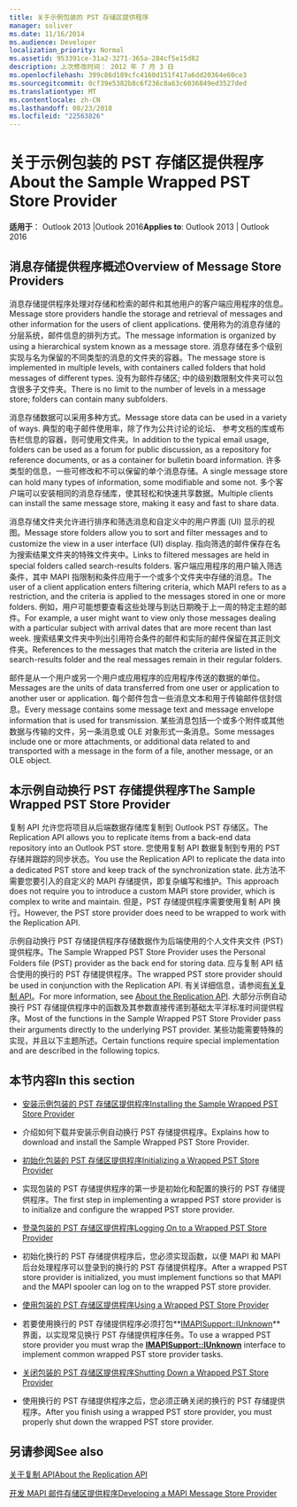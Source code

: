 ```yaml
---
title: 关于示例包装的 PST 存储区提供程序
manager: soliver
ms.date: 11/16/2014
ms.audience: Developer
localization_priority: Normal
ms.assetid: 953391ce-31a2-3271-365a-284cf5e15d82
description: 上次修改时间： 2012 年 7 月 3 日
ms.openlocfilehash: 399c86d189cfc4160d151f417a6dd20364e60ce3
ms.sourcegitcommit: 0cf39e5382b8c6f236c8a63c6036849ed3527ded
ms.translationtype: MT
ms.contentlocale: zh-CN
ms.lasthandoff: 08/23/2018
ms.locfileid: "22563826"
---
```

# <a name="about-the-sample-wrapped-pst-store-provider"></a><span data-ttu-id="abdf2-103">关于示例包装的 PST 存储区提供程序</span><span class="sxs-lookup"><span data-stu-id="abdf2-103">About the Sample Wrapped PST Store Provider</span></span>

 
  
<span data-ttu-id="abdf2-104">**适用于**： Outlook 2013 |Outlook 2016</span><span class="sxs-lookup"><span data-stu-id="abdf2-104">**Applies to**: Outlook 2013 | Outlook 2016</span></span> 
  
## <a name="overview-of-message-store-providers"></a><span data-ttu-id="abdf2-105">消息存储提供程序概述</span><span class="sxs-lookup"><span data-stu-id="abdf2-105">Overview of Message Store Providers</span></span>

<span data-ttu-id="abdf2-106">消息存储提供程序处理对存储和检索的邮件和其他用户的客户端应用程序的信息。</span><span class="sxs-lookup"><span data-stu-id="abdf2-106">Message store providers handle the storage and retrieval of messages and other information for the users of client applications.</span></span> <span data-ttu-id="abdf2-107">使用称为的消息存储的分层系统，邮件信息的排列方式。</span><span class="sxs-lookup"><span data-stu-id="abdf2-107">The message information is organized by using a hierarchical system known as a message store.</span></span> <span data-ttu-id="abdf2-108">消息存储在多个级别实现与名为保留的不同类型的消息的文件夹的容器。</span><span class="sxs-lookup"><span data-stu-id="abdf2-108">The message store is implemented in multiple levels, with containers called folders that hold messages of different types.</span></span> <span data-ttu-id="abdf2-109">没有为邮件存储区; 中的级别数限制文件夹可以包含很多子文件夹。</span><span class="sxs-lookup"><span data-stu-id="abdf2-109">There is no limit to the number of levels in a message store; folders can contain many subfolders.</span></span>
  
<span data-ttu-id="abdf2-110">消息存储数据可以采用多种方式。</span><span class="sxs-lookup"><span data-stu-id="abdf2-110">Message store data can be used in a variety of ways.</span></span> <span data-ttu-id="abdf2-111">典型的电子邮件使用率，除了作为公共讨论的论坛、 参考文档的库或布告栏信息的容器，则可使用文件夹。</span><span class="sxs-lookup"><span data-stu-id="abdf2-111">In addition to the typical email usage, folders can be used as a forum for public discussion, as a repository for reference documents, or as a container for bulletin board information.</span></span> <span data-ttu-id="abdf2-112">许多类型的信息，一些可修改和不可以保留的单个消息存储。</span><span class="sxs-lookup"><span data-stu-id="abdf2-112">A single message store can hold many types of information, some modifiable and some not.</span></span> <span data-ttu-id="abdf2-113">多个客户端可以安装相同的消息存储库，使其轻松和快速共享数据。</span><span class="sxs-lookup"><span data-stu-id="abdf2-113">Multiple clients can install the same message store, making it easy and fast to share data.</span></span>
  
<span data-ttu-id="abdf2-114">消息存储文件夹允许进行排序和筛选消息和自定义中的用户界面 (UI) 显示的视图。</span><span class="sxs-lookup"><span data-stu-id="abdf2-114">Message store folders allow you to sort and filter messages and to customize the view in a user interface (UI) display.</span></span> <span data-ttu-id="abdf2-115">指向筛选的邮件保存在名为搜索结果文件夹的特殊文件夹中。</span><span class="sxs-lookup"><span data-stu-id="abdf2-115">Links to filtered messages are held in special folders called search-results folders.</span></span> <span data-ttu-id="abdf2-116">客户端应用程序的用户输入筛选条件，其中 MAPI 指限制和条件应用于一个或多个文件夹中存储的消息。</span><span class="sxs-lookup"><span data-stu-id="abdf2-116">The user of a client application enters filtering criteria, which MAPI refers to as a restriction, and the criteria is applied to the messages stored in one or more folders.</span></span> <span data-ttu-id="abdf2-117">例如，用户可能想要查看这些处理与到达日期晚于上一周的特定主题的邮件。</span><span class="sxs-lookup"><span data-stu-id="abdf2-117">For example, a user might want to view only those messages dealing with a particular subject with arrival dates that are more recent than last week.</span></span> <span data-ttu-id="abdf2-118">搜索结果文件夹中列出引用符合条件的邮件和实际的邮件保留在其正则文件夹。</span><span class="sxs-lookup"><span data-stu-id="abdf2-118">References to the messages that match the criteria are listed in the search-results folder and the real messages remain in their regular folders.</span></span>
  
<span data-ttu-id="abdf2-119">邮件是从一个用户或另一个用户或应用程序的应用程序传送的数据的单位。</span><span class="sxs-lookup"><span data-stu-id="abdf2-119">Messages are the units of data transferred from one user or application to another user or application.</span></span> <span data-ttu-id="abdf2-120">每个邮件包含一些消息文本和用于传输邮件信封信息。</span><span class="sxs-lookup"><span data-stu-id="abdf2-120">Every message contains some message text and message envelope information that is used for transmission.</span></span> <span data-ttu-id="abdf2-121">某些消息包括一个或多个附件或其他数据与传输的文件，另一条消息或 OLE 对象形式一条消息。</span><span class="sxs-lookup"><span data-stu-id="abdf2-121">Some messages include one or more attachments, or additional data related to and transported with a message in the form of a file, another message, or an OLE object.</span></span>
  
## <a name="the-sample-wrapped-pst-store-provider"></a><span data-ttu-id="abdf2-122">本示例自动换行 PST 存储提供程序</span><span class="sxs-lookup"><span data-stu-id="abdf2-122">The Sample Wrapped PST Store Provider</span></span>

<span data-ttu-id="abdf2-123">复制 API 允许您将项目从后端数据存储库复制到 Outlook PST 存储区。</span><span class="sxs-lookup"><span data-stu-id="abdf2-123">The Replication API allows you to replicate items from a back-end data repository into an Outlook PST store.</span></span> <span data-ttu-id="abdf2-124">您使用复制 API 数据复制到专用的 PST 存储并跟踪的同步状态。</span><span class="sxs-lookup"><span data-stu-id="abdf2-124">You use the Replication API to replicate the data into a dedicated PST store and keep track of the synchronization state.</span></span> <span data-ttu-id="abdf2-125">此方法不需要您要引入的自定义的 MAPI 存储提供，即复杂编写和维护。</span><span class="sxs-lookup"><span data-stu-id="abdf2-125">This approach does not require you to introduce a custom MAPI store provider, which is complex to write and maintain.</span></span> <span data-ttu-id="abdf2-126">但是，PST 存储提供程序需要使用复制 API 换行。</span><span class="sxs-lookup"><span data-stu-id="abdf2-126">However, the PST store provider does need to be wrapped to work with the Replication API.</span></span>
  
<span data-ttu-id="abdf2-127">示例自动换行 PST 存储提供程序存储数据作为后端使用的个人文件夹文件 (PST) 提供程序。</span><span class="sxs-lookup"><span data-stu-id="abdf2-127">The Sample Wrapped PST Store Provider uses the Personal Folders file (PST) provider as the back end for storing data.</span></span> <span data-ttu-id="abdf2-128">应与复制 API 结合使用的换行的 PST 存储提供程序。</span><span class="sxs-lookup"><span data-stu-id="abdf2-128">The wrapped PST store provider should be used in conjunction with the Replication API.</span></span> <span data-ttu-id="abdf2-129">有关详细信息，请参阅[有关复制 API](about-the-replication-api.md)。</span><span class="sxs-lookup"><span data-stu-id="abdf2-129">For more information, see [About the Replication API](about-the-replication-api.md).</span></span> <span data-ttu-id="abdf2-130">大部分示例自动换行 PST 存储提供程序中的函数及其参数直接传递到基础太平洋标准时间提供程序。</span><span class="sxs-lookup"><span data-stu-id="abdf2-130">Most of the functions in the Sample Wrapped PST Store Provider pass their arguments directly to the underlying PST provider.</span></span> <span data-ttu-id="abdf2-131">某些功能需要特殊的实现，并且以下主题所述。</span><span class="sxs-lookup"><span data-stu-id="abdf2-131">Certain functions require special implementation and are described in the following topics.</span></span>
  
## <a name="in-this-section"></a><span data-ttu-id="abdf2-132">本节内容</span><span class="sxs-lookup"><span data-stu-id="abdf2-132">In this section</span></span>

- [<span data-ttu-id="abdf2-133">安装示例包装的 PST 存储区提供程序</span><span class="sxs-lookup"><span data-stu-id="abdf2-133">Installing the Sample Wrapped PST Store Provider</span></span>](installing-the-sample-wrapped-pst-store-provider.md)
    
- <span data-ttu-id="abdf2-134">介绍如何下载并安装示例自动换行 PST 存储提供程序。</span><span class="sxs-lookup"><span data-stu-id="abdf2-134">Explains how to download and install the Sample Wrapped PST Store Provider.</span></span>
    
- [<span data-ttu-id="abdf2-135">初始化包装的 PST 存储区提供程序</span><span class="sxs-lookup"><span data-stu-id="abdf2-135">Initializing a Wrapped PST Store Provider</span></span>](initializing-a-wrapped-pst-store-provider.md)
    
- <span data-ttu-id="abdf2-136">实现包装的 PST 存储提供程序的第一步是初始化和配置的换行的 PST 存储提供程序。</span><span class="sxs-lookup"><span data-stu-id="abdf2-136">The first step in implementing a wrapped PST store provider is to initialize and configure the wrapped PST store provider.</span></span>
    
- [<span data-ttu-id="abdf2-137">登录包装的 PST 存储区提供程序</span><span class="sxs-lookup"><span data-stu-id="abdf2-137">Logging On to a Wrapped PST Store Provider</span></span>](logging-on-to-a-wrapped-pst-store-provider.md)
    
- <span data-ttu-id="abdf2-138">初始化换行的 PST 存储提供程序后，您必须实现函数，以便 MAPI 和 MAPI 后台处理程序可以登录到的换行的 PST 存储提供程序。</span><span class="sxs-lookup"><span data-stu-id="abdf2-138">After a wrapped PST store provider is initialized, you must implement functions so that MAPI and the MAPI spooler can log on to the wrapped PST store provider.</span></span>
    
- [<span data-ttu-id="abdf2-139">使用包装的 PST 存储区提供程序</span><span class="sxs-lookup"><span data-stu-id="abdf2-139">Using a Wrapped PST Store Provider</span></span>](using-a-wrapped-pst-store-provider.md)
    
- <span data-ttu-id="abdf2-140">若要使用换行的 PST 存储提供程序必须打包**[IMAPISupport::IUnknown](imapisupportiunknown.md)** 界面，以实现常见换行 PST 存储提供程序任务。</span><span class="sxs-lookup"><span data-stu-id="abdf2-140">To use a wrapped PST store provider you must wrap the **[IMAPISupport::IUnknown](imapisupportiunknown.md)** interface to implement common wrapped PST store provider tasks.</span></span> 
    
- [<span data-ttu-id="abdf2-141">关闭包装的 PST 存储区提供程序</span><span class="sxs-lookup"><span data-stu-id="abdf2-141">Shutting Down a Wrapped PST Store Provider</span></span>](shutting-down-a-wrapped-pst-store-provider.md)
    
- <span data-ttu-id="abdf2-142">使用换行的 PST 存储提供程序之后，您必须正确关闭的换行的 PST 存储提供程序。</span><span class="sxs-lookup"><span data-stu-id="abdf2-142">After you finish using a wrapped PST store provider, you must properly shut down the wrapped PST store provider.</span></span>
    
## <a name="see-also"></a><span data-ttu-id="abdf2-143">另请参阅</span><span class="sxs-lookup"><span data-stu-id="abdf2-143">See also</span></span>



[<span data-ttu-id="abdf2-144">关于复制 API</span><span class="sxs-lookup"><span data-stu-id="abdf2-144">About the Replication API</span></span>](about-the-replication-api.md)
  
[<span data-ttu-id="abdf2-145">开发 MAPI 邮件存储区提供程序</span><span class="sxs-lookup"><span data-stu-id="abdf2-145">Developing a MAPI Message Store Provider</span></span>](developing-a-mapi-message-store-provider.md)

